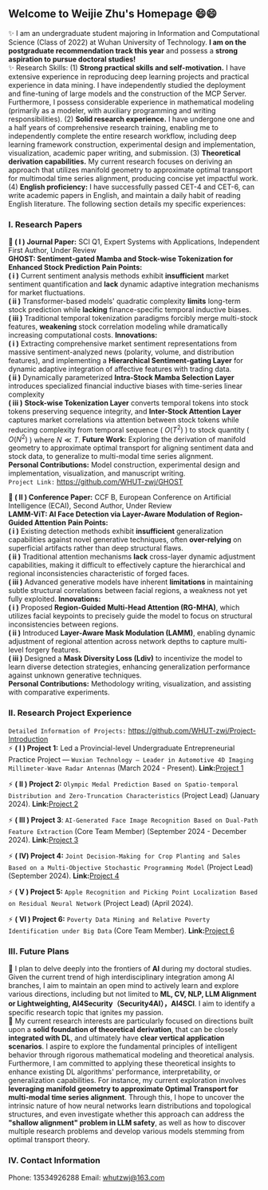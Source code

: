 ## Welcome to Weijie Zhu's Homepage 😄😄
✨ I am an undergraduate student majoring in Information and Computational Science (Class of 2022) at Wuhan University of Technology. **I am on the postgraduate recommendation track this year** and possess a **strong aspiration to pursue doctoral studies!** <br>
✨ Research Skills: (1) **Strong practical skills and self-motivation.** I have extensive experience in reproducing deep learning projects and practical experience in data mining. I have independently studied the deployment and fine-tuning of large models and the construction of the MCP Server. Furthermore, I possess considerable experience in mathematical modeling (primarily as a modeler, with auxiliary programming and writing responsibilities). (2) **Solid research experience.** I have undergone one and a half years of comprehensive research training, enabling me to independently complete the entire research workflow, including deep learning framework construction, experimental design and implementation, visualization, academic paper writing, and submission. (3) **Theoretical derivation capabilities.** My current research focuses on deriving an approach that utilizes manifold geometry to approximate optimal transport for multimodal time series alignment, producing concise yet impactful work. (4) **English proficiency:** I have successfully passed CET-4 and CET-6, can write academic papers in English, and maintain a daily habit of reading English literature. The following section details my specific experiences: <br>


### I. Research Papers
**💬 ( I ) Journal Paper:** SCI Q1, Expert Systems with Applications, Independent First Author, Under Review<br>
**GHOST: Sentiment-gated Mamba and Stock-wise Tokenization for Enhanced Stock Prediction** <be>
**Pain Points:** <br>
**( i )** Current sentiment analysis methods exhibit **insufficient** market sentiment quantification and **lack** dynamic adaptive integration mechanisms for market fluctuations.<br>
**( ii )** Transformer-based models' quadratic complexity **limits** long-term stock prediction while **lacking** finance-specific temporal inductive biases.<br>
**( iii )** Traditional temporal tokenization paradigms forcibly merge multi-stock features, **weakening** stock correlation modeling while dramatically increasing computational costs.<be>
**Innovations:** <br>
**( i )** Extracting comprehensive market sentiment representations from massive sentiment-analyzed news (polarity, volume, and distribution features), and implementing a **Hierarchical Sentiment-gating Layer** for dynamic adaptive integration of affective features with trading data.<br>
**( ii )** Dynamically parameterized **Intra-Stock Mamba Selection Layer** introduces specialized financial inductive biases with time-series linear complexity<br>
**( iii )** **Stock-wise Tokenization Layer** converts temporal tokens into stock tokens preserving sequence integrity, and **Inter-Stock Attention Layer** captures market correlations via attention between stock tokens while reducing complexity from temporal sequence ( $O(T^2)$ ) to stock quantity ( $O(N^2)$ ) where $N \ll T$.<be>
**Future Work:** Exploring the derivation of manifold geometry to approximate optimal transport for aligning sentiment data and stock data, to generalize to multi-modal time series alignment.<br>
**Personal Contributions:** Model construction, experimental design and implementation, visualization, and manuscript writing.<br>
```Project Link:``` https://github.com/WHUT-zwj/GHOST <br>

**💬 ( II ) Conference Paper:** CCF B, European Conference on Artificial Intelligence (ECAI), Second Author, Under Review<br>
**LAMM-ViT: AI Face Detection via Layer-Aware Modulation of Region-Guided Attention**<be>
**Pain Points:** <br>
**( i )** Existing detection methods exhibit **insufficient** generalization capabilities against novel generative techniques, often **over-relying** on superficial artifacts rather than deep structural flaws.<br>
**( ii )** Traditional attention mechanisms **lack** cross-layer dynamic adjustment capabilities, making it difficult to effectively capture the hierarchical and regional inconsistencies characteristic of forged faces.<br>
**( iii )** Advanced generative models have inherent **limitations** in maintaining subtle structural correlations between facial regions, a weakness not yet fully exploited.<be>
**Innovations:** <br>
**( i )** Proposed **Region-Guided Multi-Head Attention (RG-MHA)**, which utilizes facial keypoints to precisely guide the model to focus on structural inconsistencies between regions.<br>
**( ii )** Introduced **Layer-Aware Mask Modulation (LAMM)**, enabling dynamic adjustment of regional attention across network depths to capture multi-level forgery features.<br>
**( iii )** Designed a **Mask Diversity Loss (Ldiv)** to incentivize the model to learn diverse detection strategies, enhancing generalization performance against unknown generative techniques.<br>
**Personal Contributions:** Methodology writing, visualization, and assisting with comparative experiments.<br>


### II. Research Project Experience<be>
`Detailed Information of Projects:` https://github.com/WHUT-zwj/Project-Introduction <br>
⚡ **( I ) Project 1:** Led a Provincial-level Undergraduate Entrepreneurial Practice Project — ```Wuxian Technology — Leader in Automotive 4D Imaging Millimeter-Wave Radar Antennas``` (March 2024 - Present).
**Link:**[Project 1](https://github.com/WHUT-zwj/Project-Introduction/tree/main/《吾线科技——车载4D成像毫米波雷达天线引领者》)

⚡ **( II ) Project 2:** ```Olympic Medal Prediction Based on Spatio-temporal Distribution and Zero-Truncation Characteristics``` (Project Lead) (January 2024).
**Link:**[Project 2](https://github.com/WHUT-zwj/Project-Introduction/tree/main/基于时空分布和零截断特性的奥运奖牌预测)

⚡ **( III ) Project 3**: ```AI-Generated Face Image Recognition Based on Dual-Path Feature Extraction``` (Core Team Member) (September 2024 - December 2024).
**Link:**[Project 3](https://github.com/WHUT-zwj/Project-Introduction/tree/main/基于双路径特征提取的AI生成人脸图像识别)

⚡ **( IV)  Project 4:** ```Joint Decision-Making for Crop Planting and Sales Based on a Multi-Objective Stochastic Programming Model``` (Project Lead) (September 2024).
**Link:**[Project 4](https://github.com/WHUT-zwj/Project-Introduction/tree/main/基于多目标随机规划模型的农作物种植与销售联合决策)

⚡ **( V ) Project 5:** ```Apple Recognition and Picking Point Localization Based on Residual Neural Network``` (Project Lead) (April 2024).

⚡ **( VI ) Project 6:** ```Poverty Data Mining and Relative Poverty Identification under Big Data``` (Core Team Member).
**Link:**[Project 6](https://github.com/WHUT-zwj/Project-Introduction/tree/main/大数据下的贫困数据挖掘与相对贫困识别)

### III. Future Plans
🌱 I plan to delve deeply into the frontiers of **AI** during my doctoral studies. Given the current trend of high interdisciplinary integration among AI branches, I aim to maintain an open mind to actively learn and explore various directions, including but not limited to **ML, CV, NLP, LLM Alignment or Lightweighting, AI4Security（Security4AI），AI4SCI**. I aim to identify a specific research topic that ignites my passion.<br>
🌱 My current research interests are particularly focused on directions built upon a **solid foundation of theoretical derivation**, that can be closely **integrated with DL**, and ultimately have **clear vertical application scenarios**. I aspire to explore the fundamental principles of intelligent behavior through rigorous mathematical modeling and theoretical analysis. Furthermore, I am committed to applying these theoretical insights to enhance existing DL algorithms' performance, interpretability, or generalization capabilities. For instance, my current exploration involves **leveraging manifold geometry to approximate Optimal Transport for multi-modal time series alignment**. Through this, I hope to uncover the intrinsic nature of how neural networks learn distributions and topological structures, and even investigate whether this approach can address the **"shallow alignment" problem in LLM safety**, as well as how to discover multiple research problems and develop various models stemming from optimal transport theory.

### IV. Contact Information
Phone: 13534926288
Email: whutzwj@163.com


